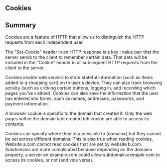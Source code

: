 ## Cookies

## Summary

Cookies are a feature of HTTP that allow us to distinguish the HTTP requests from each independent user.

The "Set-Cookie" header in an HTTP response is a key : value pair that the server sends to the client to remember certain data. That data will be included in the "Cookie" header in all subsequent HTTP requests from the client to the server.

Cookies enable web servers to store stateful information (such as items added to a shopping cart) on th user's device. They can also track browsing activity (such as clicking certain buttons, logging in, and recording which pages you've visitied). Cookies can also save the information that the user has entered into forms, such as names, addresses, passwords, and payment information.

A browser cookie is specific to the domain that created it. Only the web pages within the domain taht created teh cookie are able to access its contents.

Cookies can specify where they're accessible to (domain=) but they cannot be set across different domains. This is also true when reading cookies, Website a.com cannot read cookies that are set by website b.com.
Subdomains are more complicated because depending on the domain= property, a server on example.com could allow subdomain.exmaple.com to access its cookies, or not (and vice versa).